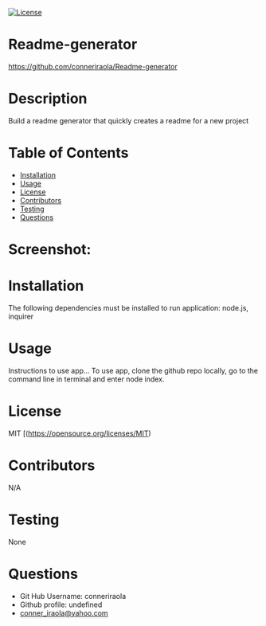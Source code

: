 [![License](https://img.shields.io/badge/License-MIT-yellow.svg)](https://opensource.org/licenses/MIT)

# Readme-generator
https://github.com/conneriraola/Readme-generator

# Description
Build a readme generator that quickly creates a readme for a new project

# Table of Contents
* [Installation](#installation)
* [Usage](#usage)
* [License](#license)
* [Contributors](#contributors)
* [Testing](#testing)
* [Questions](#questions)

# Screenshot: 
    
# Installation 
The following dependencies must be installed to run application: 
node.js, inquirer

# Usage
Instructions to use app... 
To use app, clone the github repo locally, go to the command line in terminal and enter node index.

# License
MIT
[(https://opensource.org/licenses/MIT)

# Contributors
N/A

# Testing
None

# Questions
* Git Hub Username: conneriraola
* Github profile: undefined
* conner_iraola@yahoo.com
